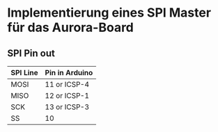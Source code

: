 # Implementierung eines SPI Master für das Aurora-Board

## SPI Pin out

| SPI Line | Pin in Arduino |
| -------- | -------------- |
| MOSI     | 11 or ICSP-4   |
| MISO     | 12 or ICSP-1   |
| SCK      | 13 or ICSP-3   |
| SS       | 10             |
